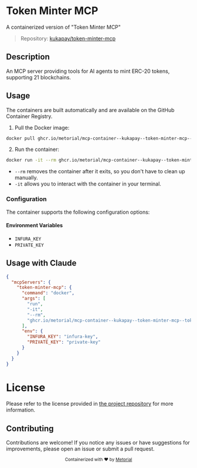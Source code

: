 
# Token Minter MCP

A containerized version of "Token Minter MCP"

> Repository: [kukapay/token-minter-mcp](https://github.com/kukapay/token-minter-mcp)

## Description

An MCP server providing tools for AI agents to mint ERC-20 tokens, supporting 21 blockchains.


## Usage

The containers are built automatically and are available on the GitHub Container Registry.

1. Pull the Docker image:

```bash
docker pull ghcr.io/metorial/mcp-container--kukapay--token-minter-mcp--token-minter-mcp
```

2. Run the container:

```bash
docker run -it --rm ghcr.io/metorial/mcp-container--kukapay--token-minter-mcp--token-minter-mcp 
```

- `--rm` removes the container after it exits, so you don't have to clean up manually.
- `-it` allows you to interact with the container in your terminal.


### Configuration

The container supports the following configuration options:




#### Environment Variables

- `INFURA_KEY`
- `PRIVATE_KEY`




## Usage with Claude

```json
{
  "mcpServers": {
    "token-minter-mcp": {
      "command": "docker",
      "args": [
        "run",
        "-it",
        "--rm",
        "ghcr.io/metorial/mcp-container--kukapay--token-minter-mcp--token-minter-mcp"
      ],
      "env": {
        "INFURA_KEY": "infura-key",
        "PRIVATE_KEY": "private-key"
      }
    }
  }
}
```

# License

Please refer to the license provided in [the project repository](https://github.com/kukapay/token-minter-mcp) for more information.

## Contributing

Contributions are welcome! If you notice any issues or have suggestions for improvements, please open an issue or submit a pull request.

<div align="center">
  <sub>Containerized with ❤️ by <a href="https://metorial.com">Metorial</a></sub>
</div>
  